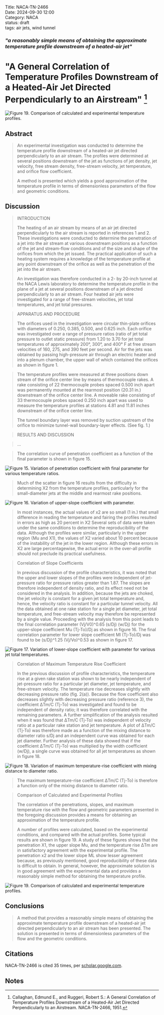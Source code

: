 Title: NACA-TN-2466  
Date: 2024-09-30 12:00  
Category: NACA  
status: draft  
tags: air jets, wind tunnel     

### _"a reasonably simple means of obtaining the approximate temperature profile downstream of a heated-air jet"_  

# "A General Correlation of Temperature Profiles Downstream of a Heated-Air Jet Directed Perpendicularly to an Airstream" [^1]  

![Figure 19. Comparison of calculated and experimental temperature profiles.](/images%2FNACA-TN-2466%2FFigure%2019.png)  

## Abstract  

>An experimental investigation was conducted to determine the temperature 
profile downstream of a heated-air jet directed perpendicularly to an air 
stream. The profiles were determined at several positions downstream of 
the jet as functions of jet density, jet velocity, free stream density, 
free-stream velocity, jet temperature, and orifice flow coefficient.  
>
>A method is presented which yields a good approximation of the temperature 
profile in terms of dimensionless parameters of the flow and geometric 
conditions.

## Discussion  

>INTRODUCTION
>
>The heating of an air stream by means of an air jet directed 
perpendicularly to the air stream is reported in references 1 and 2. 
These investigations were conducted to determine the penetration of a 
jet into the air stream at various downstream positions as a function 
of the jet and stream-flow conditions and of the size and shape of the 
orifices from which the jet issued. The practical application of such a 
heating system requires a knowledge of the temperature profile at any 
point downstream of the orifice as well as the penetration of the jet 
into the air stream.  
> 
>An investigation was therefore conducted in a 2- by 20-inch tunnel at 
the NACA Lewis laboratory to determine the temperature profile in the 
plane of a jet at several positions downstream of a jet directed 
perpendicularly to an air stream. Four heated air jets were investigated 
for a range of free-stream velocities, jet total temperatures, and jet 
total pressures.

>APPARATUS AND PROCEDURE
>
>The orifices used in the investigation were circular thin-plate orifices 
with diameters of 0.250, 0.385, 0.500, and 0.625 inch. Each orifice was 
investigated over a range of pressure ratios (ratio of jet total pressure 
to outlet static pressure) from 1.20 to 3.70 for jet total temperatures of 
approximately 200°, 300°, and 400° F at free stream velocities of 
160, 275, and 390 feet per second. Air for the jets was obtained by 
passing high-pressure air through an electric heater and into a plenum 
chamber, the upper wall of which contained the orifices as shown in 
figure 1.  

>The temperature profiles were measured at three positions down stream of 
the orifice center line by means of thermocouple rakes. A rake consisting 
of 22 thermocouple probes spaced 0.500 inch apart was permanently mounted 
at the rearmost position (20.31 in.) downstream of the orifice center line. 
A moveable rake consisting of 33 thermocouple probes spaced 0.250 inch 
apart was used to measure the temperature profiles at stations 4.81 and 
11.81 inches downstream of the orifice center line.  
> 
> The tunnel boundary layer was removed by suction upstream of the orifice to minimize tunnel-wall boundary-layer effects. (See fig. 1.)  
> 

>RESULTS AND DISCUSSION  

>...

>The correlation curve of penetration coefficient as a function of the 
final parameter is shown in figure 15. 

![Figure 15. Variation of penetration coefficient with final parameter for various temperature ratios.](/images%2FNACA-TN-2466%2FFigure%2015.png)  

>Much of the scatter in figure 16 
results from the difficulty in determining X2 from the temperature 
profiles, particularly for the small-diameter jets at the middle and 
rearmost rake positions. 

![Figure 16. Variation of upper-slope coefficient with parameter.](/images%2FNACA-TN-2466%2FFigure%2016.png)  

>In most instances, the actual values of x2 are so small (1 in.) that 
small difference in reading the 
temperature and fairing the profiles resulted in errors as high as
20 percent in X2 Several sets of data were taken under the same conditions 
to determine the reproducibility of the data. Although the profiles were 
similar, particularly in the upper region (Mu and X1), the values of X2 
varied about 10 percent because of the instability of the jet in the 
lower region. Although these errors in X2 are large
percentagewise, the actual error in the over-all profile should not 
preclude its practical usefulness.  

> Correlation of Slope Coefficients
>
> In previous discussion of the profile characteristics, it was noted that 
the upper and lower slopes of the profiles were independent of 
jet-pressure ratio for pressure ratios greater than 1.87. The slopes are 
therefore independent of density ratio, and its effect need not be 
considered in the analysis. In addition, because the jets are choked, 
the jet velocity is constant for a given jet total temperature and, 
hence, the velocity ratio is constant for a particular tunnel velocity. 
All the data obtained at one rake station for a single jet diameter, 
jet total temperature, and free-stream velocity may therefore be 
represented by a single value. Proceeding with the analysis from this 
point leads to the final correlation parameter (Vj/V0)^0.65 (s/Dj) (w/Dj) 
for the upper-slope coefficient Mu (Tj-To)/Dj as shown in figure 16. 
The final correlation parameter for lower slope coefficient Ml (Tj-To)/Dj
was found to be (s/Dj)^1.25 (Vj/Vo)^0.53 as shown in figure 17.

![Figure 17. Variation of lower-slope coefficient with parameter for various jet total temperatures.](/images%2FNACA-TN-2466%2FFigure%2017.png)  

>Correlation of Maximum Temperature Rise Coefficient
> 
>In the previous discussion of profile characteristics, the temperature 
rise at a given rake station was shown to be nearly independent of 
jet-pressure ratio for a particular jet diameter, jet temperature, and 
free-stream velocity. The temperature rise decreases slightly with 
decreasing pressure ratio (fig. 2(a)). Because the flow coefficient also 
decreases slightly with decreasing pressure ratio (reference 3), the 
coefficient  ΔTm/C (Tj-To) was investigated and found to be independent 
of density ratio; it was therefore correlated with the remaining parameters. 
A further simplification of the analysis resulted when it was found that 
 ΔTm/C (Tj-To) was independent of velocity ratio at a particular rake 
station and jet temperature. A plot of  ΔTm/C (Tj-To) was therefore 
made as a function of the mixing distance to diameter ratio s/Dj and an 
independent curve was obtained for each jet diameter. Further analysis 
of these data showed that if the coefficient  ΔTm/C (Tj-To) was multiplied 
by the width coefficient (w/Dj), a single curve was obtained for all jet 
temperatures as shown in figure 18. 
 
![Figure 18. Variation of maximum temperature-rise coefficient with mixing distance to diameter ratio.](/images%2FNACA-TN-2466%2FFigure%2018.png)  

>The maximum temperature-rise coefficient ΔTm/C (Tj-To) is 
therefore a function only of the mixing distance to diameter ratio.

>Comparison of Calculated and Experimental Profiles
> 
>The correlation of the penetrations, slopes, and maximum temperature rise 
with the flow and geometric parameters presented in the foregoing 
discussion provides a means for obtaining an approximation of the 
temperature profile.
> 
>A number of profiles were calculated, based on the experimental conditions, 
and compared with the actual profiles. Some typical results are shown in 
figure 19. A study of these figures shows that the penetration X1, the 
upper slope Mu, and the temperature rise ΔTm are in satisfactory agreement 
with the experimental profile. The penetration x2 and the lower slope ML 
show lesser agreement because, as previously mentioned, good 
reproducibility of these data is difficult to obtain. In general, 
however, the approximate solution is in good agreement with the 
experimental data and provides a reasonably simple method for obtaining 
the temperature profile.

![Figure 19. Comparison of calculated and experimental temperature profiles.](/images%2FNACA-TN-2466%2FFigure%2019.png)  

## Conclusions  

>A method that provides a reasonably simple means of obtaining the 
approximate temperature profile downstream of a heated-air jet directed 
perpendicularly to an air stream has been presented. The solution is 
presented in terms of dimensionless parameters of the flow and the 
geometric conditions.

## Citations 

NACA-TN-2466 is cited 35 times, per [scholar.google.com](https://scholar.google.com/scholar?hl=en&as_sdt=5%2C48&sciodt=0%2C48&cites=13866517222582456402&scipsc=&q=A+General+Correlation+of+Temperature+Profiles+Downstream+of+a+Heated-Air+Jet+Directed+Perpendicularly+to+an+Airstream&btnG=). 

## Notes  

[^1]: Callaghan, Edmund E., and Ruggeri, Robert S.: A General Correlation of Temperature Profiles Downstream of a Heated-Air Jet Directed Perpendicularly to an Airstream. NACA-TN-2466, 1951.  

